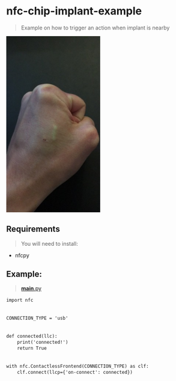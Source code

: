 # nfc-chip-implant-example
> Example on how to trigger an action when implant is nearby

<img src='my-implant.jpg' width='250px'/>

## Requirements
> You will need to install:

* nfcpy

## Example:
> [__main__\.py](__main__\.py)

    import nfc


    CONNECTION_TYPE = 'usb'


    def connected(llc):
        print('connected!')
        return True


    with nfc.ContactlessFrontend(CONNECTION_TYPE) as clf:
        clf.connect(llcp={'on-connect': connected})     
